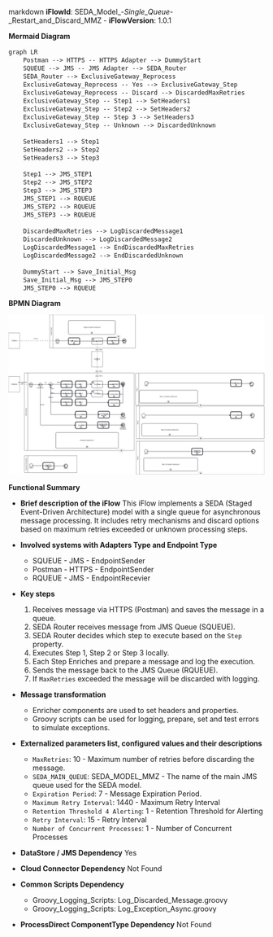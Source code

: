 markdown
**iFlowId**: SEDA_Model_-_Single_Queue_-_Restart_and_Discard_MMZ - **iFlowVersion**: 1.0.1

**Mermaid Diagram**
```mermaid
graph LR
    Postman --> HTTPS -- HTTPS Adapter --> DummyStart
    SQUEUE --> JMS -- JMS Adapter --> SEDA_Router
    SEDA_Router --> ExclusiveGateway_Reprocess
    ExclusiveGateway_Reprocess -- Yes --> ExclusiveGateway_Step
    ExclusiveGateway_Reprocess -- Discard --> DiscardedMaxRetries
    ExclusiveGateway_Step -- Step1 --> SetHeaders1
    ExclusiveGateway_Step -- Step2 --> SetHeaders2
    ExclusiveGateway_Step -- Step 3 --> SetHeaders3
    ExclusiveGateway_Step -- Unknown --> DiscardedUnknown

    SetHeaders1 --> Step1
    SetHeaders2 --> Step2
    SetHeaders3 --> Step3

    Step1 --> JMS_STEP1
    Step2 --> JMS_STEP2
    Step3 --> JMS_STEP3
    JMS_STEP1 --> RQUEUE
    JMS_STEP2 --> RQUEUE
    JMS_STEP3 --> RQUEUE

    DiscardedMaxRetries --> LogDiscardedMessage1
    DiscardedUnknown --> LogDiscardedMessage2
    LogDiscardedMessage1 --> EndDiscardedMaxRetries
    LogDiscardedMessage2 --> EndDiscardedUnknown

    DummyStart --> Save_Initial_Msg
    Save_Initial_Msg --> JMS_STEP0
    JMS_STEP0 --> RQUEUE
```
**BPMN Diagram**

![BPMN Diagram](./SEDA_Model_-_Single_Queue_-_Restart_and_Discard_MMZ-1.0.1.png "BPMN Diagram")

**Functional Summary**
- **Brief description of the iFlow**
This iFlow implements a SEDA (Staged Event-Driven Architecture) model with a single queue for asynchronous message processing. It includes retry mechanisms and discard options based on maximum retries exceeded or unknown processing steps.

- **Involved systems with Adapters Type and Endpoint Type**
    - SQUEUE - JMS - EndpointSender
    - Postman - HTTPS - EndpointSender
    - RQUEUE - JMS - EndpointRecevier

- **Key steps**
    1. Receives message via HTTPS (Postman) and saves the message in a queue.
    2. SEDA Router receives message from JMS Queue (SQUEUE).
    3. SEDA Router decides which step to execute based on the `Step` property.
    4. Executes Step 1, Step 2 or Step 3 locally.
    5. Each Step Enriches and prepare a message and log the execution.
    6. Sends the message back to the JMS Queue (RQUEUE).
    7. If `MaxRetries` exceeded the message will be discarded with logging.

- **Message transformation**
    - Enricher components are used to set headers and properties.
    - Groovy scripts can be used for logging, prepare, set and test errors to simulate exceptions.

- **Externalized parameters list, configured values and their descriptions**
    - `MaxRetries`: 10 - Maximum number of retries before discarding the message.
    - `SEDA_MAIN_QUEUE`: SEDA_MODEL_MMZ - The name of the main JMS queue used for the SEDA model.
    - `Expiration Period`: 7 - Message Expiration Period.
    - `Maximum Retry Interval`: 1440 - Maximum Retry Interval
    - `Retention Threshold 4 Alerting`: 1 - Retention Threshold for Alerting
    - `Retry Interval`: 15 - Retry Interval
    - `Number of Concurrent Processes`: 1 - Number of Concurrent Processes

- **DataStore / JMS Dependency**
Yes

- **Cloud Connector Dependency**
Not Found

- **Common Scripts Dependency**
    - Groovy_Logging_Scripts: Log_Discarded_Message.groovy
    - Groovy_Logging_Scripts: Log_Exception_Async.groovy

- **ProcessDirect ComponentType Dependency**
Not Found